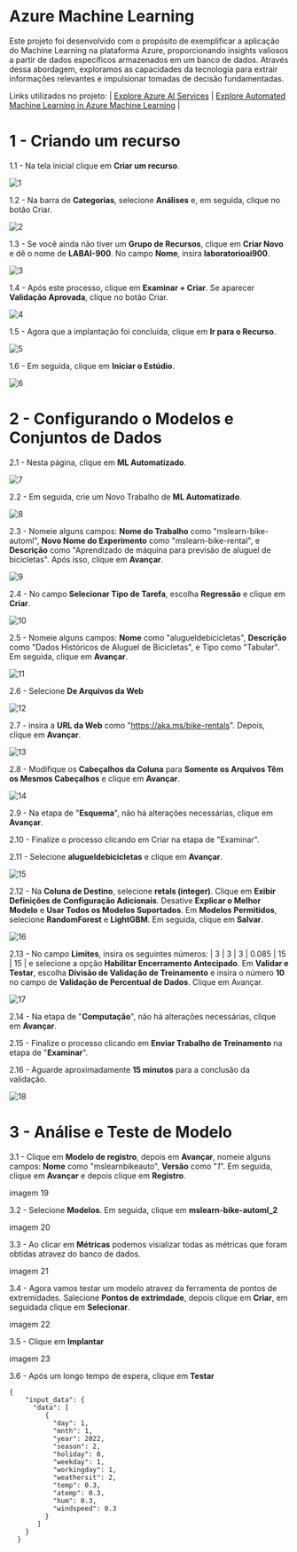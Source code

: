 # Azure Machine Learning

Este projeto foi desenvolvido com o propósito de exemplificar a aplicação do Machine Learning na plataforma Azure, proporcionando insights valiosos a partir de dados específicos armazenados em um banco de dados. Através dessa abordagem, exploramos as capacidades da tecnologia para extrair informações relevantes e impulsionar tomadas de decisão fundamentadas.

Links utilizados no projeto:
| [Explore Azure AI Services](https://microsoftlearning.github.io/mslearn-ai-fundamentals/Instructions/Labs/02-content-safety.html) | [Explore Automated Machine Learning in Azure Machine Learning](https://microsoftlearning.github.io/mslearn-ai-fundamentals/Instructions/Labs/01-machine-learning.html) |

# 1 - Criando um recurso 
1.1 - Na tela inicial clique em **Criar um recurso**.

![1](https://github.com/GustavoBCode/Azure-Machine-Learning/assets/146696103/96185592-9c38-4127-b579-4bc2af7968f6)

1.2 - Na barra de **Categorias**, selecione **Análises** e, em seguida, clique no botão Criar.

![2](https://github.com/GustavoBCode/Azure-Machine-Learning/assets/146696103/45c3e2c2-c675-4b46-b66f-99d09155358f)

1.3 - Se você ainda não tiver um **Grupo de Recursos**, clique em **Criar Novo** e dê o nome de **LABAI-900**. No campo **Nome**, insira **laboratorioai900**.

![3](https://github.com/GustavoBCode/Azure-Machine-Learning/assets/146696103/c4eee6db-a5ff-4720-9226-de037fbdf4c2)

1.4 - Após este processo, clique em **Examinar + Criar**. Se aparecer **Validação Aprovada**, clique no botão Criar.

![4](https://github.com/GustavoBCode/Azure-Machine-Learning/assets/146696103/a350d047-b823-432a-a9e1-180b0e475e35)

1.5 - Agora que a implantação foi concluída, clique em **Ir para o Recurso**.

![5](https://github.com/GustavoBCode/Azure-Machine-Learning/assets/146696103/55ef0305-5509-437b-bb27-08da2e614e1b)

1.6 - Em seguida, clique em **Iniciar o Estúdio**.

![6](https://github.com/GustavoBCode/Azure-Machine-Learning/assets/146696103/f7a6acdb-b7f5-4e61-8919-ebd26ab47a7f)

# 2 - Configurando o Modelos e Conjuntos de Dados

2.1 - Nesta página, clique em **ML Automatizado**.

![7](https://github.com/GustavoBCode/Azure-Machine-Learning/assets/146696103/55c603de-b62d-48c4-8392-aa21f5c01993)


2.2 - Em seguida, crie um Novo Trabalho de **ML Automatizado**.

![8](https://github.com/GustavoBCode/Azure-Machine-Learning/assets/146696103/1bf27d53-ccaf-4291-a05a-6bc1dd0e5990)

2.3 - Nomeie alguns campos: **Nome do Trabalho** como "mslearn-bike-automl", **Novo Nome do Experimento** como "mslearn-bike-rental", e **Descrição** como "Aprendizado de máquina para previsão de aluguel de bicicletas". Após isso, clique em **Avançar**.

![9](https://github.com/GustavoBCode/Azure-Machine-Learning/assets/146696103/118cc8a3-65aa-412e-817b-4a1fd5a104cb)

2.4 - No campo **Selecionar Tipo de Tarefa**, escolha **Regressão** e clique em **Criar**.

![10](https://github.com/GustavoBCode/Azure-Machine-Learning/assets/146696103/467fd03f-e4e7-4546-9348-772424450db1)

2.5 - Nomeie alguns campos: **Nome** como "alugueldebicicletas", **Descrição** como "Dados Históricos de Aluguel de Bicicletas", e Tipo como "Tabular". Em seguida, clique em **Avançar**.

![11](https://github.com/GustavoBCode/Azure-Machine-Learning/assets/146696103/842108a5-c307-452f-9cc4-77df62d51be0)

2.6 - Selecione **De Arquivos da Web**

![12](https://github.com/GustavoBCode/Azure-Machine-Learning/assets/146696103/95c1430c-8b3a-401b-a1d2-14ccc4d4256b)

2.7 - insira a **URL da Web** como "https://aka.ms/bike-rentals". Depois, clique em **Avançar**.

![13](https://github.com/GustavoBCode/Azure-Machine-Learning/assets/146696103/f5a410b0-02a0-4f4b-b17c-7d73eb66b4ac)

2.8 - Modifique os **Cabeçalhos da Coluna** para **Somente os Arquivos Têm os Mesmos Cabeçalhos** e clique em **Avançar**.

![14](https://github.com/GustavoBCode/Azure-Machine-Learning/assets/146696103/55ebfce1-e067-4020-8afe-7c3dd5f0d89e)

2.9 - Na etapa de "**Esquema**", não há alterações necessárias, clique em **Avançar**.

2.10 - Finalize o processo clicando em Criar na etapa de "Examinar".

2.11 - Selecione **alugueldebicicletas** e clique em **Avançar**.

![15](https://github.com/GustavoBCode/Azure-Machine-Learning/assets/146696103/44562fc8-f249-4e70-9b75-39ec9a71ce0e)

2.12 - Na **Coluna de Destino**, selecione **retals (integer)**. Clique em **Exibir Definições de Configuração Adicionais**. Desative **Explicar o Melhor Modelo** e **Usar Todos os Modelos Suportados**. Em **Modelos Permitidos**, selecione **RandomForest** e **LightGBM**. Em seguida, clique em **Salvar**.

![16](https://github.com/GustavoBCode/Azure-Machine-Learning/assets/146696103/1dfa1187-052c-4c6c-8f89-eb6f160c6a69)

2.13 - No campo **Limites**, insira os seguintes números: | 3 | 3 | 3 | 0.085 | 15 | 15 | e selecione a opção **Habilitar Encerramento Antecipado**. Em **Validar e Testar**, escolha **Divisão de Validação de Treinamento** e insira o número **10** no campo de **Validação de Percentual de Dados**. Clique em Avançar.

![17](https://github.com/GustavoBCode/Azure-Machine-Learning/assets/146696103/56e691b5-77d4-4336-9311-2c7beef84495)

2.14 - Na etapa de "**Computação**", não há alterações necessárias, clique em **Avançar**.

2.15 - Finalize o processo clicando em **Enviar Trabalho de Treinamento** na etapa de "**Examinar**".

2.16 - Aguarde aproximadamente **15 minutos** para a conclusão da validação.

![18](https://github.com/GustavoBCode/Azure-Machine-Learning/assets/146696103/45621eb9-2691-43cb-9cc6-efa856a843c1)

# 3 - Análise e Teste de Modelo

3.1 - Clique em **Modelo de registro**, depois em **Avançar**, nomeie alguns campos: **Nome** como "mslearnbikeauto", **Versão** como "*1*". Em seguida, clique em **Avançar** e depois clique em **Registro**.

imagem 19

3.2 - Selecione **Modelos**. Em seguida, clique em **mslearn-bike-automl_2**

imagem 20

3.3 - Ao clicar em **Métricas** podemos visializar todas as métricas que foram obtidas atravez do banco de dados.

imagem 21

3.4 - Agora vamos testar um modelo atravez da ferramenta de pontos de extremidades. Salecione **Pontos de extrimdade**, depois clique em **Criar**, em seguidada clique em **Selecionar**.

imagem 22

3.5 - Clique em **Implantar**

imagem 23

3.6 - Após um longo tempo de espera, clique em **Testar** 

``` JASON
{
    "input_data": {
      "data": [
         {
           "day": 1,
           "mnth": 1,   
           "year": 2022,
           "season": 2,
           "holiday": 0,
           "weekday": 1,
           "workingday": 1,
           "weathersit": 2, 
           "temp": 0.3, 
           "atemp": 0.3,
           "hum": 0.3,
           "windspeed": 0.3 
         }
       ]
    }
  }
```










